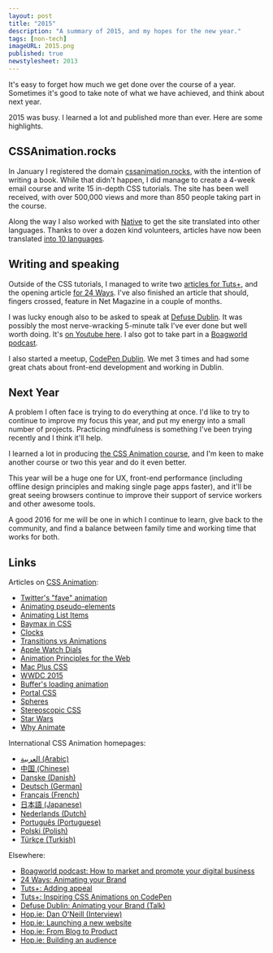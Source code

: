 ```yaml
---
layout: post
title: "2015"
description: "A summary of 2015, and my hopes for the new year."
tags: [non-tech]
imageURL: 2015.png
published: true
newstylesheet: 2013
---
```


It's easy to forget how much we get done over the course of a year. Sometimes it's good to take note of what we have achieved, and think about next year.

2015 was busy. I learned a lot and published more than ever. Here are some highlights.

## CSSAnimation.rocks

In January I registered the domain [cssanimation.rocks](https://cssanimation.rocks), with the intention of writing a book. While that didn't happen, I did manage to create a 4-week email course and write 15 in-depth CSS tutorials. The site has been well received, with over 500,000 views and more than 850 people taking part in the course.

Along the way I also worked with [Native](https://getnative.me) to get the site translated into other languages. Thanks to over a dozen kind volunteers, articles have now been translated [into 10 languages](https://cssanimation.rocks/translations).

## Writing and speaking

Outside of the CSS tutorials, I managed to write two [articles for Tuts+](http://webdesign.tutsplus.com/tutorials/adding-appeal-to-your-animations-on-the-web--cms-23649), and the opening article [for 24 Ways](https://24ways.org/2015/animating-your-brand/). I've also finished an article that should, fingers crossed, feature in Net Magazine in a couple of months.

I was lucky enough also to be asked to speak at [Defuse Dublin](http://www.defuse.ixd.ie). It was possibly the most nerve-wracking 5-minute talk I've ever done but well worth doing. It's [on Youtube here](https://www.youtube.com/watch?v=VYsJrPwI66M). I also got to take part in a [Boagworld podcast](https://boagworld.com/season/12/episode/1206/).

I also started a meetup, [CodePen Dublin](http://hop.ie/codepen-dublin/). We met 3 times and had some great chats about front-end development and working in Dublin.

## Next Year

A problem I often face is trying to do everything at once. I'd like to try to continue to improve my focus this year, and put my energy into a small number of projects. Practicing mindfulness is something I've been trying recently and I think it'll help.

I learned a lot in producing [the CSS Animation course](https://cssanimation.rocks/courses/animation-101/), and I'm keen to make another course or two this year and do it even better.

This year will be a huge one for UX, front-end performance (including offline design principles and making single page apps faster), and it'll be great seeing browsers continue to improve their support of service workers and other awesome tools.

A good 2016 for me will be one in which I continue to learn, give back to the community, and find a balance between family time and working time that works for both.

## Links

Articles on [CSS Animation](https://cssanimation.rocks):

<ul>
  <li><a href="https://cssanimation.rocks/twitter-fave/">Twitter's "fave" animation</a></li>
  <li><a href="https://cssanimation.rocks/pseudo-elements/">Animating pseudo-elements</a></li>
  <li><a href="https://cssanimation.rocks/list-items/">Animating List Items</a></li>
  <li><a href="https://cssanimation.rocks/baymax/">Baymax in CSS</a></li>
  <li><a href="https://cssanimation.rocks/clocks/">Clocks</a></li>
  <li><a href="https://cssanimation.rocks/transition-vs-animation/">Transitions vs Animations</a></li>
  <li><a href="https://cssanimation.rocks/watch/">Apple Watch Dials</a></li>
  <li><a href="https://cssanimation.rocks/principles/">Animation Principles for the Web</a></li>
  <li><a href="https://cssanimation.rocks/macplus/">Mac Plus CSS</a></li>
  <li><a href="https://cssanimation.rocks/wwdc15/">WWDC 2015</a></li>
  <li><a href="https://cssanimation.rocks/buffer/">Buffer's loading animation</a></li>
  <li><a href="https://cssanimation.rocks/portal/">Portal CSS</a></li>
  <li><a href="https://cssanimation.rocks/spheres/">Spheres</a></li>
  <li><a href="https://cssanimation.rocks/stereoscopic/">Stereoscopic CSS</a></li>
  <li><a href="https://cssanimation.rocks/starwars/">Star Wars</a></li>
  <li><a href="https://cssanimation.rocks/why-animate/">Why Animate</a></li>
</ul>

International CSS Animation homepages:

<ul>
  <li><a href="https://cssanimation.rocks/ar/">العربية (Arabic)</a></li>
  <li><a href="https://cssanimation.rocks/cn/">中国 (Chinese)</a></li>
  <li><a href="https://cssanimation.rocks/da/">Danske (Danish)</a></li>
  <li><a href="https://cssanimation.rocks/de/">Deutsch (German)</a></li>
  <li><a href="https://cssanimation.rocks/fr/">Français (French)</a></li>
  <li><a href="https://cssanimation.rocks/jp/">日本語 (Japanese)</a></li>
  <li><a href="https://cssanimation.rocks/nl/">Nederlands (Dutch)</a></li>
  <li><a href="https://cssanimation.rocks/pt/">Português (Portuguese)</a></li>
  <li><a href="https://cssanimation.rocks/pl/">Polski (Polish)</a></li>
  <li><a href="https://cssanimation.rocks/tr/">Türkçe (Turkish)</a></li>
</ul>

Elsewhere:

<ul>
  <li><a href="https://boagworld.com/season/12/episode/1206/">Boagworld podcast: How to market and promote your digital business</a></li>
  <li><a href="https://24ways.org/2015/animating-your-brand/">24 Ways: Animating your Brand</a></li>
  <li><a href="http://webdesign.tutsplus.com/tutorials/adding-appeal-to-your-animations-on-the-web--cms-23649">Tuts+: Adding appeal</a></li>
  <li><a href="http://webdesign.tutsplus.com/articles/15-inspiring-examples-of-css-animation-on-codepen--cms-23937">Tuts+: Inspiring CSS Animations on CodePen</a></li>
  <li><a href="https://www.youtube.com/watch?v=VYsJrPwI66M">Defuse Dublin: Animating your Brand (Talk)</a></li>
  <li><a href="/blog/dan-oneill/">Hop.ie: Dan O'Neill (Interview)</a></li>
  <li><a href="/blog/launching-new-website/">Hop.ie: Launching a new website</a></li>
  <li><a href="/blog/css-animation-101/">Hop.ie: From Blog to Product</a></li>
  <li><a href="/blog/audience/">Hop.ie: Building an audience</a></li>
</ul>

